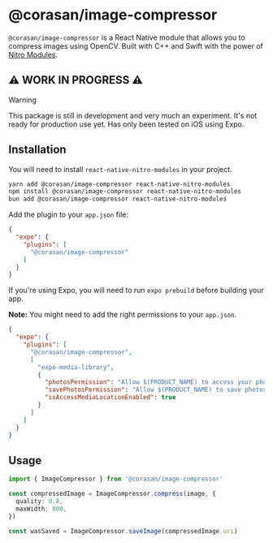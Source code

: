 # @corasan/image-compressor

`@corasan/image-compressor` is a React Native module that allows you to compress images using OpenCV. Built with C++ and Swift with the power of [Nitro Modules](https://github.com/mrousavy/nitro).

## ⚠️ WORK IN PROGRESS ⚠️

> [!WARNING]
> This package is still in development and very much an experiment. It's not ready for production use yet. Has only been tested on iOS using Expo.

## Installation

You will need to install `react-native-nitro-modules` in your project.

```sh
yarn add @corasan/image-compressor react-native-nitro-modules
npm install @corasan/image-compressor react-native-nitro-modules
bun add @corasan/image-compressor react-native-nitro-modules
```

Add the plugin to your `app.json` file:
```json
{
  "expo": {
    "plugins": [
      "@corasan/image-compressor"
    ]
  }
}
```

If you're using Expo, you will need to run `expo prebuild` before building your app.

**Note:** You might need to add the right permissions to your `app.json`.
```json
{
  "expo": {
    "plugins": [
      "@corasan/image-compressor",
      [
        "expo-media-library",
        {
          "photosPermission": "Allow $(PRODUCT_NAME) to access your photos.",
          "savePhotosPermission": "Allow $(PRODUCT_NAME) to save photos.",
          "isAccessMediaLocationEnabled": true
        }
      ]
    ]
  }
}
```

## Usage

```ts
import { ImageCompressor } from '@corasan/image-compressor'

const compressedImage = ImageCompressor.compress(image, {
  quality: 0.8,
  maxWidth: 800,
})

const wasSaved = ImageCompressor.saveImage(compressedImage.uri)
```
